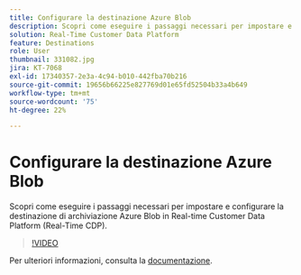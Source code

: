 ```yaml
---
title: Configurare la destinazione Azure Blob
description: Scopri come eseguire i passaggi necessari per impostare e configurare la destinazione di archiviazione Azure Blob in Real-time Customer Data Platform (Real-Time CDP).
solution: Real-Time Customer Data Platform
feature: Destinations
role: User
thumbnail: 331082.jpg
jira: KT-7068
exl-id: 17340357-2e3a-4c94-b010-442fba70b216
source-git-commit: 19656b66225e827769d01e65fd52504b33a4b649
workflow-type: tm+mt
source-wordcount: '75'
ht-degree: 22%

---
```


# Configurare la destinazione Azure Blob

Scopri come eseguire i passaggi necessari per impostare e configurare la destinazione di archiviazione Azure Blob in Real-time Customer Data Platform (Real-Time CDP).

>[!VIDEO](https://video.tv.adobe.com/v/331082/?quality=12&learn=on)

Per ulteriori informazioni, consulta la [documentazione](https://experienceleague.adobe.com/docs/experience-platform/destinations/catalog/cloud-storage/azure-blob.html).
